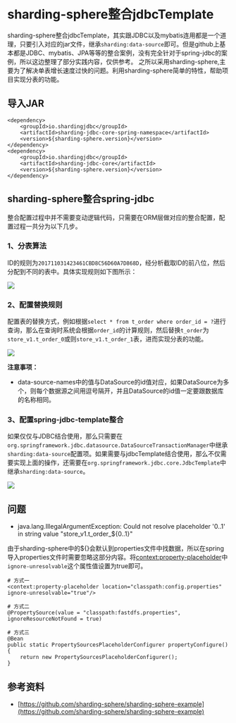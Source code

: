 # sharding-sphere整合jdbcTemplate

sharding-sphere整合jdbcTemplate，其实跟JDBC以及mybatis连用都是一个道理，只要引入对应的jar文件，继承`sharding:data-source`即可。但是github上基本都是JDBC、mybatis、JPA等等的整合案例，没有完全针对于spring-jdbc的案例，所以这边整理了部分实践内容，仅供参考。
之所以采用sharding-sphere,主要为了解决单表增长速度过快的问题。利用sharding-sphere简单的特性，帮助项目实现分表的功能。

## 导入JAR

	<dependency>
		<groupId>io.shardingjdbc</groupId>
		<artifactId>sharding-jdbc-core-spring-namespace</artifactId>
		<version>${sharding-sphere.version}</version>
	</dependency>
	<dependency>
		<groupId>io.shardingjdbc</groupId>
		<artifactId>sharding-jdbc-core</artifactId>
		<version>${sharding-sphere.version}</version>
	</dependency>

## sharding-sphere整合spring-jdbc

整合配置过程中并不需要变动逻辑代码，只需要在ORM层做对应的整合配置，配置过程一共分为以下几步。

### 1、分表算法
ID的规则为`201711031423461CBD8C56D60A7D868D`，经分析截取ID的前八位，然后分配到不同的表中。具体实现规则如下图所示：

![](https://i.imgur.com/LMcvcYu.png)

### 2、配置替换规则
配置表的替换方式，例如根据`select * from t_order where order_id = ?`进行查询，那么在查询时系统会根据`order_id`的计算规则，然后替换`t_order`为`store_v1.t_order_0`或则`store_v1.t_order_1`表，进而实现分表的功能。

![](https://i.imgur.com/TlEmhbA.png)

**注意事项：**

- data-source-names中的值与DataSource的id值对应，如果DataSource为多个，则每个数据源之间用逗号隔开，并且DataSource的id值一定要跟数据库的名称相同。

### 3、配置spring-jdbc-template整合

如果仅仅与JDBC结合使用，那么只需要在`org.springframework.jdbc.datasource.DataSourceTransactionManager`中继承`sharding:data-source`配置项。如果需要与jdbcTemplate结合使用，那么不仅需要实现上面的操作，还需要在`org.springframework.jdbc.core.JdbcTemplate`中继承`sharding:data-source`。

![](https://i.imgur.com/3KQjfiR.png)

## 问题

- java.lang.IllegalArgumentException: Could not resolve placeholder '0..1' in string value "store_v1.t_order_${0..1}"

由于sharding-sphere中的${}会默认到properties文件中找数据，所以在spring导入properties文件时需要忽略这部分内容。将<context:property-placeholder>中`ignore-unresolvable`这个属性值设置为true即可。

	# 方式一
    <context:property-placeholder location="classpath:config.properties" ignore-unresolvable="true"/>
	
	# 方式二
	@PropertySource(value = "classpath:fastdfs.properties", ignoreResourceNotFound = true)
	
	# 方式三
	@Bean
	public static PropertySourcesPlaceholderConfigurer propertyConfigure(){
		return new PropertySourcesPlaceholderConfigurer();
	}

## 参考资料

- [https://github.com/sharding-sphere/sharding-sphere-example](https://github.com/sharding-sphere/sharding-sphere-example)